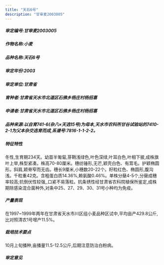 ```yaml
---
title: "天石6号"
description: "甘审麦2003005"
---
```

##### 审定编号:甘审麦2003005

##### 作物名称:小麦

##### 品种名称:天石6号

##### 审定年份:2003

##### 审定单位:甘肃省

##### 育种者:甘肃省天水市北道区石佛乡杨庄村杨招喜

##### 申请者:甘肃省天水市北道区石佛乡杨庄村杨招喜

##### 品种来源:以自育741-6(杂八×天选15号)为母本,天水市农科所甘谷试验站的7410-2-1为父本杂交选育而成,系谱号:7816-1-1-2-2。

##### 特征特性
冬性,生育期234天。幼苗半匍匐,芽鞘浅绿色,叶色深绿,叶耳白色,叶相下披,成株旗叶上举,株型紧凑。株高70-80厘米。穗纺锤形,无芒,颖壳白色、有茸毛。护颖椭圆形。斜肩,颖脊窄而无齿。穗长9厘米,小穗数20-22个。籽粒红色、椭圆形,腹沟浅。千粒重42克。含粗蛋白质14.36%,赖氨酸0.46%。单株分蘖4-5个,分蘖成穗率较高;抗倒伏性较强,,口紧不易落粒。抗条锈性经甘肃省农科院植保所鉴定,成株期除感染混合菌种外,对条中25、27、29、30、31号小种均为免疫。

##### 产量表现
在1997~1999年两年在甘肃省天水市川区组小麦品种区试中,平均亩产429.8公斤,比对照清农1号增产11.5%。

##### 栽培技术要点
10月上旬播种,亩播量11.5-12.5公斤,后期注意防治白粉病。

##### 审定意见

